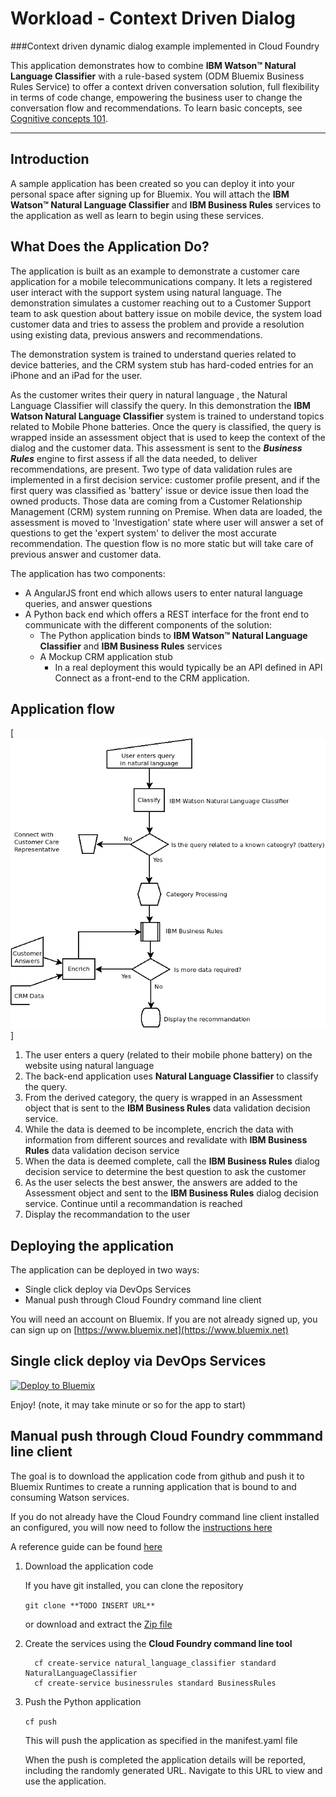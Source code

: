 # Workload - Context Driven Dialog


###Context driven dynamic dialog example implemented in Cloud Foundry

This application demonstrates how to combine **IBM Watson™ Natural Language Classifier** with a rule-based system (ODM Bluemix Business Rules Service) to offer a context driven conversation solution, full flexibility in terms of code change, empowering the business user to change the conversation flow and recommendations. To learn basic concepts, see [Cognitive concepts 101](https://developer.ibm.com/cloudarchitecture/docs/cognitive-concepts-101/).


----


## Introduction

A sample application has been created so you can deploy it into your personal space 
after signing up for Bluemix. You will attach the **IBM Watson™ Natural Language Classifier** and 
**IBM Business Rules** services to the application as well as learn to begin using these services.

## What Does the Application Do?

The application is built as an example to demonstrate a customer care application for a mobile telecommunications company. It lets a registered user interact with the support system using natural language. 
The demonstration simulates a customer reaching out to a Customer Support team to ask question about battery issue on mobile device, the system load customer data and tries to assess 
the problem and provide a resolution using existing data, previous answers and recommendations. 

The demonstration system is trained to understand queries related to device batteries, and the CRM system stub has hard-coded entries for an iPhone and an iPad for the user.




As the customer writes their query in natural language , the Natural Language Classifier will classify the query. In this demonstration the **IBM Watson Natural Language Classifier** system
is trained to understand topics related to Mobile Phone batteries. Once the query is classified, the query is wrapped inside an assessment object that is used
to keep the context of the dialog and the customer data. This assessment is sent to the ***Business Rules*** engine to first assess if all the data needed, to deliver recommendations, are
present. Two type of data validation rules are implemented in a first decision service: customer profile present, and if the first query was classified as 'battery' issue
or device issue then load the owned products. Those data are coming from a Customer Relationship Management (CRM) system running on Premise. 
When data are loaded, the assessment is moved to 'Investigation' state where user will answer a set of questions to get the 'expert system' to deliver the most accurate recommendation.
The question flow is no more static but will take care of previous answer and customer data. 


The application has two components:
- A AngularJS front end which allows users to enter natural language queries, and answer questions
- A Python back end which offers a REST interface for the front end to communicate with the different components of the solution:
    * The Python application binds to **IBM Watson™ Natural Language Classifier** and **IBM Business Rules** services
    * A Mockup CRM application stub
       * In a real deployment this would typically be an API defined in API Connect as a front-end to the CRM application.
       
       

## Application flow
[![Process flow](ProcessFlow.png)]


1. The user enters a query (related to their mobile phone battery) on the website using natural language
2. The back-end application uses **Natural Language Classifier** to classify the query. 
3. From the derived category, the query is wrapped in an Assessment object that is sent to the **IBM Business Rules** data validation decision service.
4. While the data is deemed to be incomplete, encrich the data with information from different sources and revalidate with **IBM Business Rules** data validation decison service
5. When the data is deemed complete, call the **IBM Business Rules** dialog decision service to determine the best question to ask the customer
6. As the user selects the best answer, the answers are added to the Assessment object and sent to the **IBM Business Rules** dialog decision service.  Continue until a recommandation is reached
7. Display the recommandation to the user


## Deploying the application
The application can be deployed in two ways:

- Single click deploy via DevOps Services
- Manual push through Cloud Foundry command line client


You will need an account on Bluemix. If you are not already signed up, you can sign up on [https://www.bluemix.net](https://www.bluemix.net)


## Single click deploy via DevOps Services

[![Deploy to Bluemix](https://bluemix.net/deploy/button.png)](https://bluemix.net/deploy?repository=https://github.com/hassenius/dynamic-dialogue)

Enjoy! (note, it may take minute or so for the app to start)


## Manual push through Cloud Foundry commmand line client

The goal is to download the application code from github and push it to Bluemix Runtimes to create a running
application that is bound to and consuming Watson services.

If you do not already have the Cloud Foundry command line client installed an configured, you will now need to 
follow the [instructions here](https://github.com/cloudfoundry/cli)

A reference guide can be found [here](https://new-console.ng.bluemix.net/docs/cli/reference/cfcommands/index.html)



1. Download the application code

     If you have git installed, you can clone the repository

     ```git clone **TODO INSERT URL**```

     or download and extract the [Zip file](https://github.com/hassenius/docs/archive/master.zip)
     
1. Create the services using the **Cloud Foundry command line tool** 

     ```
       cf create-service natural_language_classifier standard NaturalLanguageClassifier
       cf create-service businessrules standard BusinessRules
     ```

     
1. Push the Python application

     ```cf push```

     This will push the application as specified in the manifest.yaml file
     
     When the push is completed the application details will be reported, including the randomly generated URL. 
     Navigate to this URL to view and use the application.
     